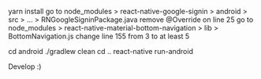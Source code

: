 yarn install
go to node_modules > react-native-google-signin > android > src > ... > RNGoogleSigninPackage.java 
remove @Override on line 25
go to node_modules > react-native-material-bottom-navigation > lib > BottomNavigation.js
change line 155 from 3 to at least 5 

cd android
./gradlew clean
cd ..
react-native run-android

Develop :)